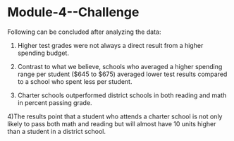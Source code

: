 # Module-4--Challenge

Following can be concluded after analyzing the data: 

1) Higher test grades were not always a direct result from a higher spending budget. 

2) Contrast to what we believe, schools who averaged a higher spending range per student ($645 to $675) averaged lower test results compared to a school who spent less per student. 

3) Charter schools outperformed district schools in both reading and math in percent passing grade. 

4)The results point that a student who attends a charter school is not only likely to pass both math and reading but will almost have 10 units higher than a student in a district school. 
